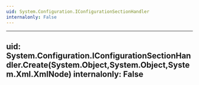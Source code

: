 ```yaml
---
uid: System.Configuration.IConfigurationSectionHandler
internalonly: False
---
```


---
uid: System.Configuration.IConfigurationSectionHandler.Create(System.Object,System.Object,System.Xml.XmlNode)
internalonly: False
---
